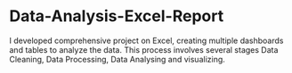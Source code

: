 # Data-Analysis-Excel-Report
I developed comprehensive  project on Excel, creating multiple dashboards and tables to analyze the data. This process involves several stages Data Cleaning, Data Processing, Data Analysing and visualizing.  
